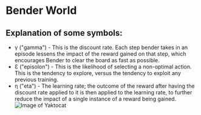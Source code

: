 # Bender World
## Explanation of some symbols:
* γ ("gamma") - This is the discount rate. Each step bender takes in an episode lessens the impact of the reward gained on that step, which encourages Bender to clear the board as fast as possible.
* Ɛ ("episolon") - This is the likelihood of selecting a non-optimal action. This is the tendency to explore, versus the tendency to exploit any previous training.
* η ("eta") - The learning rate; the outcome of the reward after having the discount rate applied to it is then applied to the learning rate, to further reduce the impact of a single instance of a reward being gained.
![Image of Yaktocat](https://github.com/NelsonG6/RL-Bender/blob/master/Pictures/Sample.png)
